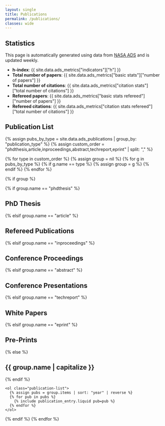 ```yaml
---
layout: single
title: Publications
permalink: /publications/
classes: wide
---
```


## Statistics

This page is automatically generated using data from [NASA ADS](https://ui.adsabs.harvard.edu) and is updated weekly.

- **h-index**: {{ site.data.ads_metrics["indicators"]["h"] }}
- **Total number of papers**: {{ site.data.ads_metrics["basic stats"]["number of papers"] }}
- **Total number of citations**: {{ site.data.ads_metrics["citation stats"]["total number of citations"] }}
- **Refereed papers**: {{ site.data.ads_metrics["basic stats refereed"]["number of papers"] }}
- **Refereed citations**: {{ site.data.ads_metrics["citation stats refereed"]["total number of citations"] }}

## Publication List

{% assign pubs_by_type = site.data.ads_publications | group_by: "publication_type" %}
{% assign custom_order = "phdthesis,article,inproceedings,abstract,techreport,eprint" | split: "," %}

{% for type in custom_order %}
  {% assign group = nil %}
  {% for g in pubs_by_type %}
    {% if g.name == type %}
      {% assign group = g %}
    {% endif %}
  {% endfor %}

  {% if group %}
    
{% if group.name == "phdthesis" %}

<h2>PhD Thesis</h2>

{% elsif group.name == "article" %}

<h2>Refereed Publications</h2>

{% elsif group.name == "inproceedings" %}

<h2>Conference Proceedings</h2>

{% elsif group.name == "abstract" %}

<h2>Conference Presentations</h2>

{% elsif group.name == "techreport" %}

<h2>White Papers</h2>

{% elsif group.name == "eprint" %}

<h2>Pre-Prints</h2>

{% else %}

<h2>{{ group.name | capitalize }}</h2>

{% endif %}


    <ol class="publication-list">
      {% assign pubs = group.items | sort: "year" | reverse %}
      {% for pub in pubs %}
        {% include publication_entry.liquid pub=pub %}
      {% endfor %}
    </ol>
  {% endif %}
{% endfor %}

<style>
.publication-list {
  list-style-type: decimal;
  padding-left: 1.5em;
}
.publication-list li {
  margin-bottom: 1.2em;
  line-height: 1.5em;
}
.publication-list a {
  text-decoration: none;
  color: #0645ad;
}
.publication-list a:hover {
  text-decoration: underline;
}
</style>
